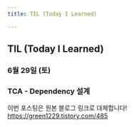 ```yaml
---
title: TIL (Today I Learned)

---
```


## TIL (Today I Learned)

### 6월 29일 (토)    
### TCA - Dependency 설계     
이번 포스팅은 원본 블로그 링크로 대체합니다!   
https://green1229.tistory.com/485       